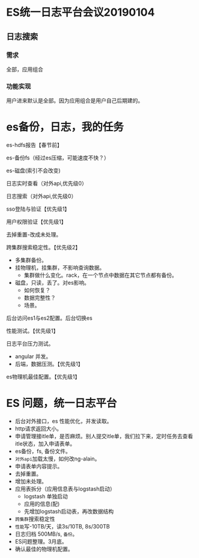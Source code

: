 # ES统一日志平台会议20190104

## 日志搜索

### 需求

全部，应用组合

### 功能实现

用户进来默认是全部。因为应用组合是用户自己后期建的。

# es备份，日志，我的任务

es-hdfs报告【春节前】

es-备份fs（经过es压缩，可能速度不快？）

es-磁盘(索引不会改变)

日志实时查看（对外api,优先级0）

日志搜索（对外api,优先级0）

sso登陆与验证【优先级1】

用户权限验证【优先级1】

去掉重置-改成未处理。

跨集群搜索稳定性。【优先级2】

- 多集群备份。
- 挂物理机，挂集群，不影响查询数据。
  - 集群做什么变化。rack，在一个节点中数据在其它节点都有备份。
- 磁盘，只读，丢了。对es影响。
  - 如何恢复？
  - 数据完整性？
  - 场景。

后台访问es1与es2配置。后台切换es

性能测试。【优先级1】

日志平台压力测试。

 - angular 并发。
 - 后端，数据压测。【优先级1】

es物理机最佳配置。【优先级1】

# ES 问题，统一日志平台

- 后台对外接口，es 性能优化，并发读取。
- http请求返回大小。
- 申请管理接itle单，是否麻烦。别人提交itle单，我们拉下来，定时任务去查看itle状态，加入申请表单。
- es备份，fs, 备份文件。
- `对外api`加载太慢，如何改ng-alain。
- 申请表单内容提示。
- 去掉重置。
- 增加未处理。
- 应用表拆分（应用信息表与logstash启动）
  - logstash 单独启动
  - 应用的信息(配)
  - 先增加logstash启动表，再改数据结构
- `跨集群`搜索稳定性
- `性能`写-10TB/天，读3s/10TB, 8s/300TB
- 日志归档 500MB/s, `备份`。
- ES问题整理。3月底。
- 确认最佳的物理机配置。



